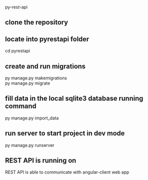 py-rest-api

## clone the repository
## locate into pyrestapi folder
cd pyrestapi

## create and run migrations
py manage.py makemigrations  
py manage.py migrate

## fill data in the local sqlite3 database running command
py manage.py import_data

## run server to start project in dev mode
py manage.py runserver

## REST API is running on
REST API is able to communicate with angular-client web app
